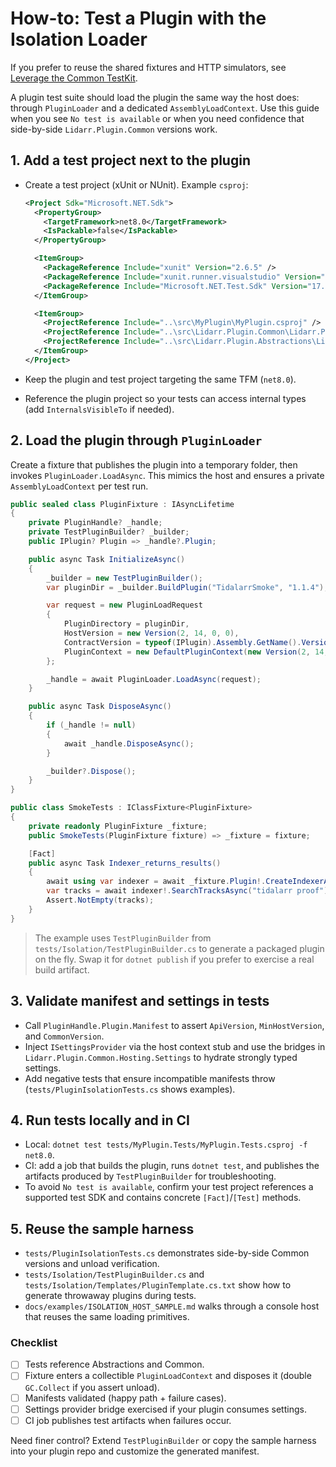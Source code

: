 # How-to: Test a Plugin with the Isolation Loader

If you prefer to reuse the shared fixtures and HTTP simulators, see [Leverage the Common TestKit](TEST_WITH_TESTKIT.md).

A plugin test suite should load the plugin the same way the host does: through `PluginLoader` and a dedicated `AssemblyLoadContext`. Use this guide when you see `No test is available` or when you need confidence that side-by-side `Lidarr.Plugin.Common` versions work.

## 1. Add a test project next to the plugin

- Create a test project (xUnit or NUnit). Example `csproj`:

  ```xml
  <Project Sdk="Microsoft.NET.Sdk">
    <PropertyGroup>
      <TargetFramework>net8.0</TargetFramework>
      <IsPackable>false</IsPackable>
    </PropertyGroup>

    <ItemGroup>
      <PackageReference Include="xunit" Version="2.6.5" />
      <PackageReference Include="xunit.runner.visualstudio" Version="2.5.7" />
      <PackageReference Include="Microsoft.NET.Test.Sdk" Version="17.11.2" />
    </ItemGroup>

    <ItemGroup>
      <ProjectReference Include="..\src\MyPlugin\MyPlugin.csproj" />
      <ProjectReference Include="..\src\Lidarr.Plugin.Common\Lidarr.Plugin.Common.csproj" />
      <ProjectReference Include="..\src\Lidarr.Plugin.Abstractions\Lidarr.Plugin.Abstractions.csproj" />
    </ItemGroup>
  </Project>
  ```

- Keep the plugin and test project targeting the same TFM (`net8.0`).
- Reference the plugin project so your tests can access internal types (add `InternalsVisibleTo` if needed).

## 2. Load the plugin through `PluginLoader`

Create a fixture that publishes the plugin into a temporary folder, then invokes `PluginLoader.LoadAsync`. This mimics the host and ensures a private `AssemblyLoadContext` per test run.

```csharp
public sealed class PluginFixture : IAsyncLifetime
{
    private PluginHandle? _handle;
    private TestPluginBuilder? _builder;
    public IPlugin? Plugin => _handle?.Plugin;

    public async Task InitializeAsync()
    {
        _builder = new TestPluginBuilder();
        var pluginDir = _builder.BuildPlugin("TidalarrSmoke", "1.1.4");

        var request = new PluginLoadRequest
        {
            PluginDirectory = pluginDir,
            HostVersion = new Version(2, 14, 0, 0),
            ContractVersion = typeof(IPlugin).Assembly.GetName().Version!,
            PluginContext = new DefaultPluginContext(new Version(2, 14, 0, 0), NullLoggerFactory.Instance)
        };

        _handle = await PluginLoader.LoadAsync(request);
    }

    public async Task DisposeAsync()
    {
        if (_handle != null)
        {
            await _handle.DisposeAsync();
        }

        _builder?.Dispose();
    }
}

public class SmokeTests : IClassFixture<PluginFixture>
{
    private readonly PluginFixture _fixture;
    public SmokeTests(PluginFixture fixture) => _fixture = fixture;

    [Fact]
    public async Task Indexer_returns_results()
    {
        await using var indexer = await _fixture.Plugin!.CreateIndexerAsync();
        var tracks = await indexer!.SearchTracksAsync("tidalarr proof");
        Assert.NotEmpty(tracks);
    }
}
```

> The example uses `TestPluginBuilder` from `tests/Isolation/TestPluginBuilder.cs` to generate a packaged plugin on the fly. Swap it for `dotnet publish` if you prefer to exercise a real build artifact.

## 3. Validate manifest and settings in tests

- Call `PluginHandle.Plugin.Manifest` to assert `ApiVersion`, `MinHostVersion`, and `CommonVersion`.
- Inject `ISettingsProvider` via the host context stub and use the bridges in `Lidarr.Plugin.Common.Hosting.Settings` to hydrate strongly typed settings.
- Add negative tests that ensure incompatible manifests throw (`tests/PluginIsolationTests.cs` shows examples).

## 4. Run tests locally and in CI

- Local: `dotnet test tests/MyPlugin.Tests/MyPlugin.Tests.csproj -f net8.0`.
- CI: add a job that builds the plugin, runs `dotnet test`, and publishes the artifacts produced by `TestPluginBuilder` for troubleshooting.
- To avoid `No test is available`, confirm your test project references a supported test SDK and contains concrete `[Fact]`/`[Test]` methods.

## 5. Reuse the sample harness

- `tests/PluginIsolationTests.cs` demonstrates side-by-side Common versions and unload verification.
- `tests/Isolation/TestPluginBuilder.cs` and `tests/Isolation/Templates/PluginTemplate.cs.txt` show how to generate throwaway plugins during tests.
- `docs/examples/ISOLATION_HOST_SAMPLE.md` walks through a console host that reuses the same loading primitives.

### Checklist

- [ ] Tests reference Abstractions and Common.
- [ ] Fixture enters a collectible `PluginLoadContext` and disposes it (double `GC.Collect` if you assert unload).
- [ ] Manifests validated (happy path + failure cases).
- [ ] Settings provider bridge exercised if your plugin consumes settings.
- [ ] CI job publishes test artifacts when failures occur.

Need finer control? Extend `TestPluginBuilder` or copy the sample harness into your plugin repo and customize the generated manifest.
